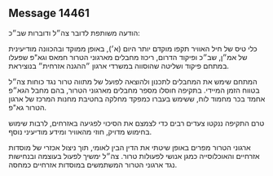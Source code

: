 ## Message 14461

הודעה משותפת לדובר צה״ל ודוברות שב״כ: 

כלי טיס של חיל האוויר תקפו מוקדם יותר היום (א׳), באופן ממוקד ובהכוונה מודיעינית של אמ״ן, שב״כ ופיקוד הדרום, ריכוז מחבלים מארגוני הטרור חמאס וגא"פ שפעלו במתחם פיקוד ושליטה שהוסווה במשרדי ארגון ״ההגנה אזרחית״ בנוציראת.

המתחם שימש את המחבלים לתכנון ולהוצאה לפועל של מתווה טרור נגד כוחות צה״ל בטווח הזמן המיידי. 
בתקיפה חוסלו מספר מחבלים מארגוני הטרור, בהם מחבל הגא״פ אחמד בכר מחמוד לוח, ששימש בעברו כמפקד מחלקה בחטיבת מחנות המרכז של ארגון הטרור גא"פ.

טרם התקיפה ננקטו צעדים רבים כדי לצמצם את הסיכוי לפגיעה באזרחים, לרבות שימוש בחימוש מדויק, חוזי מהאוויר ומידע מודיעיני נוסף. 

ארגוני הטרור מפרים באופן שיטתי את הדין הבין לאומי, תוך ניצול אכזרי של מוסדות אזרחיים והאוכלוסייה כמגן אנושי לפעולות טרור. 
צה״ל ימשיך לפעול בעוצמה ובנחישות נגד ארגוני הטרור המשתמשים במוסדות אזרחיים כמחסה.

